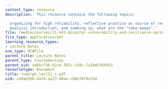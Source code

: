 ```yaml
---
content_type: resource
description: 'This resource contains the following topics:

  organizing for high reliability, reflective practice as source of resilience, case
  analysis introduction, and summing up: what are the "take-aways".'
file: /media/courses/11-941-disaster-vulnerability-and-resilience-spring-2005/ce9ab560dafbaa2300aecb0e76fda7dd_rudolph_lect11_s.pdf
file_type: application/pdf
learning_resource_types:
- Lecture Notes
ocw_type: OCWFile
parent_title: Lecture Notes
parent_type: CourseSection
parent_uid: c465cf36-b2cd-f07c-c5dc-7a10d5f64453
resourcetype: Document
title: rudolph_lect11_s.pdf
uid: ce9ab560-dafb-aa23-00ae-cb0e76fda7dd
---
```

